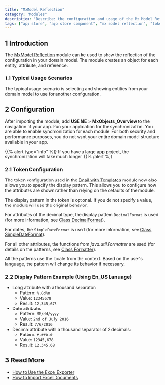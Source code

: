 ```yaml
---
title: "MxModel Reflection"
category: "Modules"
description: "Describes the configuration and usage of the Mx Model Reflection module, which is available in the Mendix App Store."
tags: ["app store", "app store component", "mx model reflection", "token configuration", "platform support"]
---
```


## 1 Introduction

The [MxModel Reflection](/appstore/modules/model-reflection) module can be used to show the reflection of the configuration in your domain model. The module creates an object for each entity, attribute, and reference.

### 1.1 Typical Usage Scenarios

The typical usage scenario is selecting and showing entities from your domain model to use for another configuration. 

## 2 Configuration

After importing the module, add **USE ME** > **MxObjects_Overview** to the navigation of your app. Run your application for the synchronization. You are able to enable synchronization for each module. For both security and performance purposes, you do not want your entire domain model structure available in your app.

{{% alert type="info" %}}
If you have a large app project, the synchronization will take much longer.
{{% /alert %}}

### 2.1 Token Configuration

The token configuration used in the [Email with Templates](/appstore/modules/email-with-templates) module now also allows you to specify the display pattern. This allows you to configure how the attributes are shown rather than relying on the defaults of the module.

The display pattern in the token is optional. If you do not specify a value, the module will use the original behavior. 

For attributes of the decimal type, the display pattern `DecimalFormat` is used (for more information, see [Class DecimalFormat](https://docs.oracle.com/javase/8/docs/api/java/text/DecimalFormat.html)).

For dates, the `SimpleDateFormat` is used (for more information, see [Class SimpleDateFormat](http://docs.oracle.com/javase/8/docs/api/java/text/SimpleDateFormat.html)).

For all other attributes, the functions from *java.util.Formatter* are used (for details on the patterns, see [Class Formatter](https://docs.oracle.com/javase/8/docs/api/java/util/Formatter.html)).

All the patterns use the locale from the context. Based on the user's language, the pattern will change its behavior if necessary.

### 2.2 Display Pattern Example (Using En_US Lanuage)

* Long attribute with a thousand separator:
	* Pattern:  `%,8d%n`
	* Value: `12345678`
	* Result: `12,345,678`
* Date attribute:
	* Pattern: `MM/dd/yyyy`
	* Value: `2nd of July 2016`
	* Result: `7/6/2016`
* Decimal attribute with a thousand separator of 2 decimals:
	* Pattern: `#,##0.0`
	* Value: `12345,678`
	* Result: `12,345.68`

## 3 Read More

* [How to Use the Excel Exporter](https://docs.mendix.com/howto/integration/using-the-excel-exporter)
* [How to Import Excel Documents](https://docs.mendix.com/howto/integration/importing-excel-documents)
